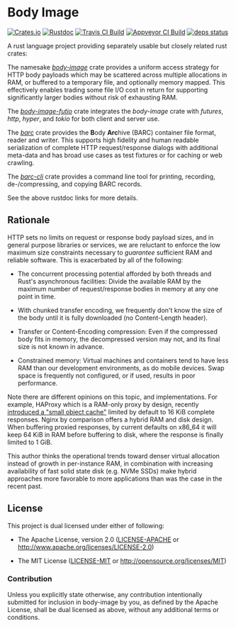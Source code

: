 # Body Image

[![Crates.io](https://img.shields.io/crates/v/body-image.svg?maxAge=3600)](https://crates.io/crates/body-image)
[![Rustdoc](https://docs.rs/body-image/badge.svg)](https://docs.rs/body-image)
[![Travis CI Build](https://travis-ci.org/dekellum/body-image.svg?branch=master)](https://travis-ci.org/dekellum/body-image)
[![Appveyor CI Build](https://ci.appveyor.com/api/projects/status/0c2e9x4inktasxgf/branch/master?svg=true)](https://ci.appveyor.com/project/dekellum/body-image)
[![deps status](https://deps.rs/repo/github/dekellum/body-image/status.svg)](https://deps.rs/repo/github/dekellum/body-image)

A rust language project providing separately usable but closely related rust
crates:

The namesake _[body-image]_ crate provides a uniform access strategy for HTTP body
payloads which may be scattered across multiple allocations in RAM, or buffered
to a temporary file, and optionally memory mapped. This effectively enables
trading some file I/O cost in return for supporting significantly larger bodies
without risk of exhausting RAM.

The _[body-image-futio]_ crate integrates the _body-image_ crate with
_futures_, _http_, _hyper_, and _tokio_ for both client and server use.

The _[barc]_ crate provides the **B**ody **Arc**hive (BARC) container file
format, reader and writer. This supports high fidelity and human readable
serialization of complete HTTP request/response dialogs with additional
meta-data and has broad use cases as test fixtures or for caching or web
crawling.

The _[barc-cli]_ crate provides a command line tool for printing, recording,
de-/compressing, and copying BARC records.

See the above rustdoc links for more details.

[body-image]: https://docs.rs/crate/body-image
[barc]: https://docs.rs/crate/barc
[barc-cli]: https://docs.rs/crate/barc-cli
[body-image-futio]: https://docs.rs/crate/body-image-futio

## Rationale

HTTP sets no limits on request or response body payload sizes, and in general
purpose libraries or services, we are reluctant to enforce the low maximum
size constraints necessary to *guarantee* sufficient RAM and reliable
software. This is exacerbated by all of the following:

* The concurrent processing potential afforded by both threads and Rust's
  asynchronous facilities: Divide the available RAM by the maximum number of
  request/response bodies in memory at any one point in time.

* With chunked transfer encoding, we frequently don't know the size of the
  body until it is fully downloaded (no Content-Length header).

* Transfer or Content-Encoding compression: Even if the compressed body fits
  in memory, the decompressed version may not, and its final size is not known
  in advance.

* Constrained memory: Virtual machines and containers tend to have less RAM
  than our development environments, as do mobile devices. Swap space is
  frequently not configured, or if used, results in poor performance.

Note there are different opinions on this topic, and implementations. For
example, HAProxy which is a RAM-only proxy by design, recently [introduced a
"small object cache"][HAProxy] limited by default to 16 KiB complete
responses. Nginx by comparison offers a hybrid RAM and disk design. When
buffering proxied responses, by current defaults on x86_64 it will keep 64 KiB
in RAM before buffering to disk, where the response is finally limited to 1
GiB.

This author thinks the operational trends toward denser virtual allocation
instead of growth in per-instance RAM, in combination with increasing
availability of fast solid state disk (e.g. NVMe SSDs) make hybrid approaches
more favorable to more applications than was the case in the recent past.

[HAProxy]: https://www.haproxy.com/blog/whats-new-haproxy-1-8/

## License

This project is dual licensed under either of following:

* The Apache License, version 2.0 ([LICENSE-APACHE](LICENSE-APACHE)
  or http://www.apache.org/licenses/LICENSE-2.0)

* The MIT License ([LICENSE-MIT](LICENSE-MIT)
  or http://opensource.org/licenses/MIT)

### Contribution

Unless you explicitly state otherwise, any contribution intentionally submitted
for inclusion in body-image by you, as defined by the Apache License, shall be
dual licensed as above, without any additional terms or conditions.
